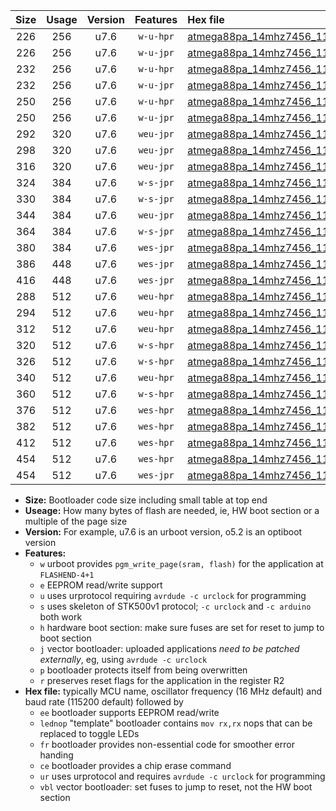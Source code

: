 |Size|Usage|Version|Features|Hex file|
|:-:|:-:|:-:|:-:|:--|
|226|256|u7.6|`w-u-hpr`|[atmega88pa_14mhz7456_115200bps_ur.hex](https://raw.githubusercontent.com/stefanrueger/urboot/main//atmega88pa_14mhz7456_115200bps_ur.hex)|
|226|256|u7.6|`w-u-jpr`|[atmega88pa_14mhz7456_115200bps_ur_vbl.hex](https://raw.githubusercontent.com/stefanrueger/urboot/main//atmega88pa_14mhz7456_115200bps_ur_vbl.hex)|
|232|256|u7.6|`w-u-hpr`|[atmega88pa_14mhz7456_115200bps_lednop_ur.hex](https://raw.githubusercontent.com/stefanrueger/urboot/main//atmega88pa_14mhz7456_115200bps_lednop_ur.hex)|
|232|256|u7.6|`w-u-jpr`|[atmega88pa_14mhz7456_115200bps_lednop_ur_vbl.hex](https://raw.githubusercontent.com/stefanrueger/urboot/main//atmega88pa_14mhz7456_115200bps_lednop_ur_vbl.hex)|
|250|256|u7.6|`w-u-hpr`|[atmega88pa_14mhz7456_115200bps_lednop_fr_ur.hex](https://raw.githubusercontent.com/stefanrueger/urboot/main//atmega88pa_14mhz7456_115200bps_lednop_fr_ur.hex)|
|250|256|u7.6|`w-u-jpr`|[atmega88pa_14mhz7456_115200bps_lednop_fr_ur_vbl.hex](https://raw.githubusercontent.com/stefanrueger/urboot/main//atmega88pa_14mhz7456_115200bps_lednop_fr_ur_vbl.hex)|
|292|320|u7.6|`weu-jpr`|[atmega88pa_14mhz7456_115200bps_ee_ur_vbl.hex](https://raw.githubusercontent.com/stefanrueger/urboot/main//atmega88pa_14mhz7456_115200bps_ee_ur_vbl.hex)|
|298|320|u7.6|`weu-jpr`|[atmega88pa_14mhz7456_115200bps_ee_lednop_ur_vbl.hex](https://raw.githubusercontent.com/stefanrueger/urboot/main//atmega88pa_14mhz7456_115200bps_ee_lednop_ur_vbl.hex)|
|316|320|u7.6|`weu-jpr`|[atmega88pa_14mhz7456_115200bps_ee_lednop_fr_ur_vbl.hex](https://raw.githubusercontent.com/stefanrueger/urboot/main//atmega88pa_14mhz7456_115200bps_ee_lednop_fr_ur_vbl.hex)|
|324|384|u7.6|`w-s-jpr`|[atmega88pa_14mhz7456_115200bps_vbl.hex](https://raw.githubusercontent.com/stefanrueger/urboot/main//atmega88pa_14mhz7456_115200bps_vbl.hex)|
|330|384|u7.6|`w-s-jpr`|[atmega88pa_14mhz7456_115200bps_lednop_vbl.hex](https://raw.githubusercontent.com/stefanrueger/urboot/main//atmega88pa_14mhz7456_115200bps_lednop_vbl.hex)|
|344|384|u7.6|`weu-jpr`|[atmega88pa_14mhz7456_115200bps_ee_lednop_fr_ce_ur_vbl.hex](https://raw.githubusercontent.com/stefanrueger/urboot/main//atmega88pa_14mhz7456_115200bps_ee_lednop_fr_ce_ur_vbl.hex)|
|364|384|u7.6|`w-s-jpr`|[atmega88pa_14mhz7456_115200bps_lednop_fr_vbl.hex](https://raw.githubusercontent.com/stefanrueger/urboot/main//atmega88pa_14mhz7456_115200bps_lednop_fr_vbl.hex)|
|380|384|u7.6|`wes-jpr`|[atmega88pa_14mhz7456_115200bps_ee_vbl.hex](https://raw.githubusercontent.com/stefanrueger/urboot/main//atmega88pa_14mhz7456_115200bps_ee_vbl.hex)|
|386|448|u7.6|`wes-jpr`|[atmega88pa_14mhz7456_115200bps_ee_lednop_vbl.hex](https://raw.githubusercontent.com/stefanrueger/urboot/main//atmega88pa_14mhz7456_115200bps_ee_lednop_vbl.hex)|
|416|448|u7.6|`wes-jpr`|[atmega88pa_14mhz7456_115200bps_ee_lednop_fr_vbl.hex](https://raw.githubusercontent.com/stefanrueger/urboot/main//atmega88pa_14mhz7456_115200bps_ee_lednop_fr_vbl.hex)|
|288|512|u7.6|`weu-hpr`|[atmega88pa_14mhz7456_115200bps_ee_ur.hex](https://raw.githubusercontent.com/stefanrueger/urboot/main//atmega88pa_14mhz7456_115200bps_ee_ur.hex)|
|294|512|u7.6|`weu-hpr`|[atmega88pa_14mhz7456_115200bps_ee_lednop_ur.hex](https://raw.githubusercontent.com/stefanrueger/urboot/main//atmega88pa_14mhz7456_115200bps_ee_lednop_ur.hex)|
|312|512|u7.6|`weu-hpr`|[atmega88pa_14mhz7456_115200bps_ee_lednop_fr_ur.hex](https://raw.githubusercontent.com/stefanrueger/urboot/main//atmega88pa_14mhz7456_115200bps_ee_lednop_fr_ur.hex)|
|320|512|u7.6|`w-s-hpr`|[atmega88pa_14mhz7456_115200bps.hex](https://raw.githubusercontent.com/stefanrueger/urboot/main//atmega88pa_14mhz7456_115200bps.hex)|
|326|512|u7.6|`w-s-hpr`|[atmega88pa_14mhz7456_115200bps_lednop.hex](https://raw.githubusercontent.com/stefanrueger/urboot/main//atmega88pa_14mhz7456_115200bps_lednop.hex)|
|340|512|u7.6|`weu-hpr`|[atmega88pa_14mhz7456_115200bps_ee_lednop_fr_ce_ur.hex](https://raw.githubusercontent.com/stefanrueger/urboot/main//atmega88pa_14mhz7456_115200bps_ee_lednop_fr_ce_ur.hex)|
|360|512|u7.6|`w-s-hpr`|[atmega88pa_14mhz7456_115200bps_lednop_fr.hex](https://raw.githubusercontent.com/stefanrueger/urboot/main//atmega88pa_14mhz7456_115200bps_lednop_fr.hex)|
|376|512|u7.6|`wes-hpr`|[atmega88pa_14mhz7456_115200bps_ee.hex](https://raw.githubusercontent.com/stefanrueger/urboot/main//atmega88pa_14mhz7456_115200bps_ee.hex)|
|382|512|u7.6|`wes-hpr`|[atmega88pa_14mhz7456_115200bps_ee_lednop.hex](https://raw.githubusercontent.com/stefanrueger/urboot/main//atmega88pa_14mhz7456_115200bps_ee_lednop.hex)|
|412|512|u7.6|`wes-hpr`|[atmega88pa_14mhz7456_115200bps_ee_lednop_fr.hex](https://raw.githubusercontent.com/stefanrueger/urboot/main//atmega88pa_14mhz7456_115200bps_ee_lednop_fr.hex)|
|454|512|u7.6|`wes-hpr`|[atmega88pa_14mhz7456_115200bps_ee_lednop_fr_ce.hex](https://raw.githubusercontent.com/stefanrueger/urboot/main//atmega88pa_14mhz7456_115200bps_ee_lednop_fr_ce.hex)|
|454|512|u7.6|`wes-jpr`|[atmega88pa_14mhz7456_115200bps_ee_lednop_fr_ce_vbl.hex](https://raw.githubusercontent.com/stefanrueger/urboot/main//atmega88pa_14mhz7456_115200bps_ee_lednop_fr_ce_vbl.hex)|

- **Size:** Bootloader code size including small table at top end
- **Useage:** How many bytes of flash are needed, ie, HW boot section or a multiple of the page size
- **Version:** For example, u7.6 is an urboot version, o5.2 is an optiboot version
- **Features:**
  + `w` urboot provides `pgm_write_page(sram, flash)` for the application at `FLASHEND-4+1`
  + `e` EEPROM read/write support
  + `u` uses urprotocol requiring `avrdude -c urclock` for programming
  + `s` uses skeleton of STK500v1 protocol; `-c urclock` and `-c arduino` both work
  + `h` hardware boot section: make sure fuses are set for reset to jump to boot section
  + `j` vector bootloader: uploaded applications *need to be patched externally*, eg, using `avrdude -c urclock`
  + `p` bootloader protects itself from being overwritten
  + `r` preserves reset flags for the application in the register R2
- **Hex file:** typically MCU name, oscillator frequency (16 MHz default) and baud rate (115200 default) followed by
  + `ee` bootloader supports EEPROM read/write
  + `lednop` "template" bootloader contains `mov rx,rx` nops that can be replaced to toggle LEDs
  + `fr` bootloader provides non-essential code for smoother error handing
  + `ce` bootloader provides a chip erase command
  + `ur` uses urprotocol and requires `avrdude -c urclock` for programming
  + `vbl` vector bootloader: set fuses to jump to reset, not the HW boot section
